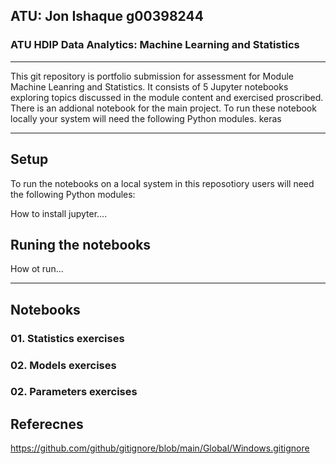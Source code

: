 ## ATU: Jon Ishaque g00398244


### ATU HDIP Data Analytics: Machine Learning and Statistics

---

This git repository is portfolio submission for assessment for Module Machine Leanring and Statistics.
It consists of 5 Jupyter notebooks exploring topics discussed in the module content and exercised proscribed. There is an addional notebook for the main project.
To run these notebook locally your system will need the following Python modules.
keras

---
## Setup
To run the notebooks on a local system in this reposotiory users will need the following Python modules:

How to install jupyter....

## Runing the notebooks
How ot run...

---
## Notebooks

### 01. Statistics exercises

### 02. Models exercises

### 02. Parameters exercises

## Referecnes

https://github.com/github/gitignore/blob/main/Global/Windows.gitignore
